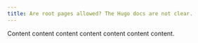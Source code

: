 ```yaml
---
title: Are root pages allowed? The Hugo docs are not clear.
---
```


Content content content content content content content.
